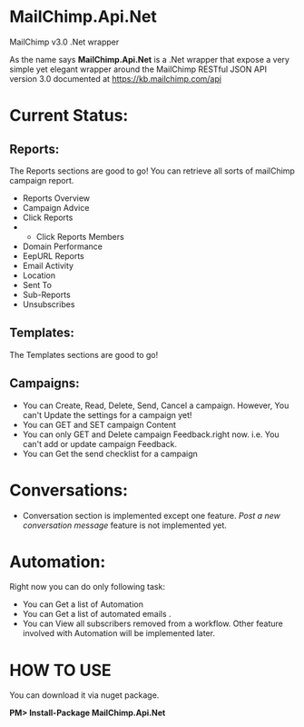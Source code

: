 # MailChimp.Api.Net
MailChimp v3.0 .Net wrapper

As the name says **MailChimp.Api.Net** is a .Net wrapper that expose a very simple yet elegant wrapper around the MailChimp RESTful JSON API version 3.0 documented at https://kb.mailchimp.com/api 

Current Status:
====
Reports:
---
The Reports sections are good to go!  You  can retrieve all sorts of mailChimp campaign report. 

- Reports Overview
- Campaign Advice
- Click Reports
- - Click Reports Members
- Domain Performance
- EepURL Reports
- Email Activity
- Location
- Sent To
- Sub-Reports
- Unsubscribes

Templates:
---
The Templates sections are good to go! 

Campaigns: 
---
- You can Create, Read, Delete, Send, Cancel a campaign. However, You can't Update the settings for a campaign yet!
- You can GET and SET campaign Content
- You can only GET and Delete campaign Feedback.right now. i.e. You can't add or update campaign Feedback.
- You can Get the send checklist for a campaign

Conversations:
====
- Conversation section is implemented except one feature. *Post a new conversation message* feature is not implemented yet.

Automation:
===
Right now you can do only following task: 
- You can Get a list of Automation
- You can Get a list of automated emails .
- You can View all subscribers removed from a workflow. 
Other feature involved with Automation will be implemented later.

HOW TO USE
===
You can download it via nuget package.

**PM> Install-Package MailChimp.Api.Net**

